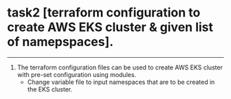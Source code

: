 # task2 [terraform configuration to create AWS EKS cluster & given list of namepspaces].
____________________________________________________________________________________
1. The terraform configuration files can be used to create AWS EKS cluster with pre-set configuration using modules.
   - Change variable file to input namespaces that are to be created in the EKS cluster.
